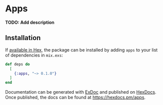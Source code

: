 # Apps

**TODO: Add description**

## Installation

If [available in Hex](https://hex.pm/docs/publish), the package can be installed
by adding `apps` to your list of dependencies in `mix.exs`:

```elixir
def deps do
  [
    {:apps, "~> 0.1.0"}
  ]
end
```

Documentation can be generated with [ExDoc](https://github.com/elixir-lang/ex_doc)
and published on [HexDocs](https://hexdocs.pm). Once published, the docs can
be found at <https://hexdocs.pm/apps>.

